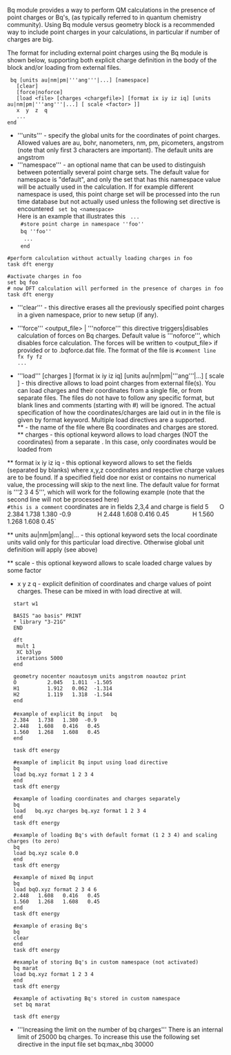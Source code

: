 Bq module provides a way to perform QM calculations in the presence of point charges or Bq's,  (as typically referred to in quantum chemistry community). 
Using Bq module versus  geometry block is a recommended way to include point charges in your calculations, in particular if number of charges are big.

The format for including external point charges using the Bq module is shown below, supporting both explicit charge definition in the body of the block and/or loading from external files.

` bq [units au|nm|pm|'''ang'''|...] [namespace]`  
`   [clear]`  
`   [force|noforce]`  
`   [load <file> [charges <chargefile>] [format ix iy iz iq] [units au|nm|pm|'''ang'''|...] [ scale <factor> ]]`  
`   x  y  z  q`  
`   ...`  
`end`  

* '''units''' - specify the global units for the coordinates of point charges. Allowed values are au, bohr, nanometers, nm, pm, picometers, angstrom (note that only first 3 characters are important). The default units are angstrom
* '''namespace''' - an optional name that can be used to distinguish between potentially several point charge sets. The default value for namespace is "default", and only the set that has this namespace value will be actually used in the calculation. If for example different namespace is used, this point charge set will be processed into the run time database but not actually used unless the following set directive is encountered
` set bq <namespace>`  
Here is an example that illustrates this 
` ...`  
` #store point charge in namespace ''foo''`  
` bq ''foo''`  
`  ...`  
` end`  
 
 `#perform calculation without actually loading charges in foo`  
 `task dft energy`  
 
 `#activate charges in foo`  
 `set bq foo`  
 `# now DFT calculation will performed in the presence of charges in foo`  
 `task dft energy`  

* '''clear''' - this directive erases all the previously specified point charges in a given namespace, prior to new setup (if any).
* '''force''' <output_file> | '''noforce''' this directive triggers|disables calculation of forces on Bq charges. Default value is '''noforce''', which disables force calculation. The forces will be written to <output_file> if provided or to <prefix>.bqforce.dat file. The format of the file is
 `#comment line`  
 `fx fy fz`  
 `...`  

* '''load''' <file> [charges <chargefile> ] [format ix iy iz iq] [units au|nm|pm|'''ang'''|...] [ scale <factor> ] - this directive allows to load point charges from external file(s). You can load charges and their coordinates from a single file, or from separate files. The files do not have to follow any specific format, but blank lines and comments (starting with #) will be ignored. The actual specification of how the coordinates/charges are laid out in in the file is given by format keyword. Multiple load directives are a supported.  
** <file> - the name of the file where Bq coordinates and charges are stored.   
** charges <chargefile> - this optional keyword allows to load charges (NOT the coordinates) from a separate <chargefile>. In this case, only coordinates would be loaded from <file>  

** format ix iy iz iq - this optional keyword allows to set the fields (separated by blanks) where x,y,z coordinates and respective charge values are to be found. If a specified field doe nor exist or contains no numerical value, the processing will skip to the next line. The default value for format is '''2 3 4 5''', which will work for the following example (note that the second line will not be processed here)  
` #this is a comment
` coordinates are in fields 2,3,4 and charge is field 5`  
` O  2.384   1.738   1.380  -0.9`       
` H  2.448   1.608   0.416   0.45`      
` H  1.560   1.268   1.608   0.45`      

** units au|nm|pm|ang|... - this optional keyword sets the local coordinate units valid only for this particular load directive. Otherwise global unit definition will apply (see above)

** scale <factor> - this optional keyword allows to scale loaded charge values by some factor

* x y z q  - explicit definition of coordinates and charge values of point charges. These can be mixed in with load directive at will. 


`  start w1`  
  
`  BASIS "ao basis" PRINT`  
`  * library "3-21G"`  
`  END`  
  
`  dft`  
`   mult 1`  
`   XC b3lyp`  
`   iterations 5000`  
`  end`  
   
`  geometry nocenter noautosym units angstrom noautoz print`  
`  O          2.045   1.011  -1.505`  
`  H1         1.912   0.062  -1.314`  
`  H2         1.119   1.318  -1.544`  
`  end`  
  
`  #example of explicit Bq input`
`  bq`  
`  2.384   1.738   1.380  -0.9`  
`  2.448   1.608   0.416   0.45`  
`  1.560   1.268   1.608   0.45`  
`  end`  
  
`  task dft energy`  
  
`  #example of implicit Bq input using load directive`  
`  bq`  
`  load bq.xyz format 1 2 3 4`  
`  end`  
`  task dft energy`  
  
`  #example of loading coordinates and charges separately`  
`  bq`  
`  load   bq.xyz charges bq.xyz format 1 2 3 4`  
`  end`  
`  task dft energy`  
  
`  #example of loading Bq's with default format (1 2 3 4) and scaling charges (to zero)`  
`  bq`  
`  load bq.xyz scale 0.0`  
`  end`  
`  task dft energy`  
  
`  #example of mixed Bq input`  
`  bq`  
`  load bqO.xyz format 2 3 4 6`  
`  2.448   1.608   0.416   0.45`  
`  1.560   1.268   1.608   0.45`  
`  end`  
`  task dft energy`  
  
`  #example of erasing Bq's`  
`  bq`  
`  clear`  
`  end`  
`  task dft energy`  
  
`  #example of storing Bq's in custom namespace (not activated)`  
`  bq marat`  
`  load bq.xyz format 1 2 3 4`  
`  end`  
`  task dft energy`  
  
`  #example of activating Bq's stored in custom namespace`  
`  set bq marat`  
  
`  task dft energy`  

* '''Increasing the limit on the number of bq  charges'''
  There is an internal limit of 25000 bq charges. To increase this use the following set directive in the input file
  set bq:max_nbq 30000
